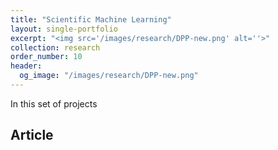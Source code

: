 ```yaml
---
title: "Scientific Machine Learning"
layout: single-portfolio
excerpt: "<img src='/images/research/DPP-new.png' alt=''>"
collection: research
order_number: 10
header: 
  og_image: "/images/research/DPP-new.png"
---
```


In this set of projects

## Article
